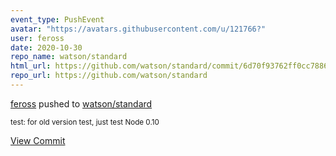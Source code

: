 ```yaml
---
event_type: PushEvent
avatar: "https://avatars.githubusercontent.com/u/121766?"
user: feross
date: 2020-10-30
repo_name: watson/standard
html_url: https://github.com/watson/standard/commit/6d70f93762ff0cc7886cc5c2bcd5ed7b7c4c1802
repo_url: https://github.com/watson/standard
---
```


<a href='https://github.com/feross' target='_blank'>feross</a> pushed to <a href='https://github.com/watson/standard' target='_blank'>watson/standard</a>

<small>test: for old version test, just test Node 0.10</small>

<a href='https://github.com/watson/standard/commit/6d70f93762ff0cc7886cc5c2bcd5ed7b7c4c1802' target='_blank'>View Commit</a>